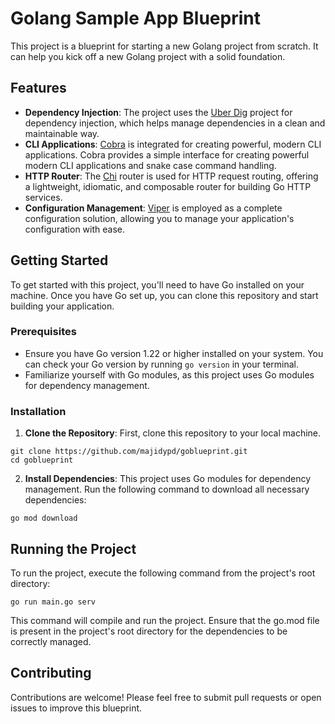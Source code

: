 # Golang Sample App Blueprint

This project is a blueprint for starting a new Golang project from scratch. It can help you kick off a new Golang project with a solid foundation.

## Features

- **Dependency Injection**: The project uses the [Uber Dig](https://github.com/uber-go/dig) project for dependency injection, which helps manage dependencies in a clean and maintainable way.
- **CLI Applications**: [Cobra](https://github.com/spf13/cobra) is integrated for creating powerful, modern CLI applications. Cobra provides a simple interface for creating powerful modern CLI applications and snake case command handling.
- **HTTP Router**: The [Chi](https://github.com/go-chi/chi) router is used for HTTP request routing, offering a lightweight, idiomatic, and composable router for building Go HTTP services.
- **Configuration Management**: [Viper](https://github.com/spf13/viper) is employed as a complete configuration solution, allowing you to manage your application's configuration with ease.

## Getting Started

To get started with this project, you'll need to have Go installed on your machine. Once you have Go set up, you can clone this repository and start building your application.

### Prerequisites

- Ensure you have Go version  1.22 or higher installed on your system. You can check your Go version by running `go version` in your terminal.
- Familiarize yourself with Go modules, as this project uses Go modules for dependency management.

### Installation

1. **Clone the Repository**: First, clone this repository to your local machine.
```
git clone https://github.com/majidypd/goblueprint.git
cd goblueprint
```

2. **Install Dependencies**: This project uses Go modules for dependency management. Run the following command to download all necessary dependencies:
```
go mod download
```

## Running the Project
To run the project, execute the following command from the project's root directory:
```
go run main.go serv 
```
This command will compile and run the project. Ensure that the go.mod file is present in the project's root directory for the dependencies to be correctly managed.
## Contributing

Contributions are welcome! Please feel free to submit pull requests or open issues to improve this blueprint.